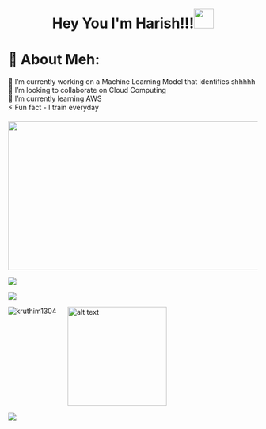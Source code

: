 <h1 align="center">Hey You I'm Harish!!!<img src="https://media.giphy.com/media/hvRJCLFzcasrR4ia7z/giphy.gif" width="40"></h1>

# 💫 About Meh:
🔭 I’m currently working on a Machine Learning Model that identifies shhhhh<br>👯 I’m looking to collaborate on Cloud Computing<br>🌱 I’m currently learning AWS<br>⚡ Fun fact - I train everyday
<p align="center"><img src="https://media.giphy.com/media/dWesBcTLavkZuG35MI/giphy.gif" width="600" height="300"  /></p>



![](https://github-readme-stats.vercel.app/api?username=Harishspice&theme=gotham&hide_border=false&include_all_commits=true&count_private=true)<br/>

![](https://github-readme-streak-stats.herokuapp.com/?user=Harishspice&theme=gotham&hide_border=false)<br/>

<img align="left" src="https://github-readme-stats.vercel.app/api/top-langs/?username=kruthim1304&theme=gotham" alt="kruthim1304" /><img src="https://user-images.githubusercontent.com/76477365/120953404-84003900-c76a-11eb-99ff-f9887532944e.png" style="margin-left:20px;" alt="alt text" width="200px" height="200px" >

![](https://quotes-github-readme.vercel.app/api?type=vetical&theme=merko)



<!-- Proudly created with GPRM ( https://gprm.itsvg.in ) -->

